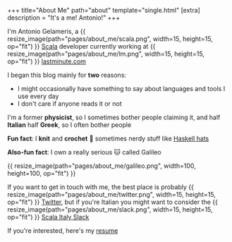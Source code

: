 +++
title="About Me"
path="about"
template="single.html"
[extra]
description = "It's a me! Antonio!"
+++

I'm Antonio Gelameris, a {{ resize_image(path="pages/about_me/scala.png", width=15, height=15, op="fit") }} [Scala](https://www.scala-lang.org/) developer currently working at {{ resize_image(path="pages/about_me/lm.png", width=15, height=15, op="fit") }} [lastminute.com](https://github.com/lastminutedotcom)

I began this blog mainly for **two** reasons:

- I might occasionally have something to say about languages and tools I use every day
- I don't care if anyone reads it or not

I'm a former **physicist**, so I sometimes bother people claiming it, and half **Italian** half **Greek**, so I often bother people

**Fun fact**: I **knit** and **crochet** :yarn: sometimes nerdy stuff like [Haskell hats](https://twitter.com/VadimBakaev/status/1392210564882046978)

**Also-fun fact**: I own a really serious :cat: called Galileo

{{ resize_image(path="pages/about_me/galileo.png", width=100, height=100, op="fit") }}

If you want to get in touch with me, the best place is probably {{ resize_image(path="pages/about_me/twitter.png", width=15, height=15, op="fit") }} [Twitter](https://twitter.com/toniogela), but if you're Italian you might want to consider the {{ resize_image(path="pages/about_me/slack.png", width=15, height=15, op="fit") }} [Scala Italy Slack](https://scalaitaly.slack.com)

If you're interested, here's my [resume](/resume.pdf)
